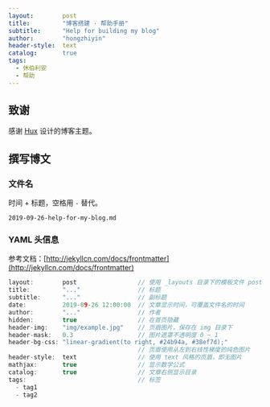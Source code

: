 ```yaml
---
layout:        post
title:         "博客搭建 · 帮助手册"
subtitle:      "Help for building my blog"
author:        "hongzhiyin"
header-style:  text
catalog:       true
tags:
  - 休伯利安
  - 帮助
---
```


## 致谢

感谢 [Hux](https://huangxuan.me) 设计的博客主题。

## 撰写博文

### 文件名

时间 + 标题，空格用 `-` 替代。

```
2019-09-26-help-for-my-blog.md
```



### YAML 头信息

参考文档：[http://jekyllcn.com/docs/frontmatter](http://jekyllcn.com/docs/frontmatter) 

```c
layout:        post                 // 使用 _layouts 目录下的模板文件 post
title:         "..."                // 标题
subtitle:      "..."                // 副标题
date:          2019-09-26 12:00:00  // 文章显示时间，可覆盖文件名的时间
author:        "..."                // 作者
hidden:        true                 // 在首页隐藏
header-img:    "img/example.jpg"    // 页眉图片，保存在 img 目录下
header-mask:   0.3                  // 图片遮罩不透明度 0 ~ 1
header-bg-css: "linear-gradient(to right, #24b94a, #38ef7d);"
                                    // 页眉使用从左到右线性梯度的纯色图片
header-style:  text                 // 使用 text 风格的页眉，即无图片
mathjax:       true                 // 显示数学公式
catalog:       true                 // 文章右侧显示目录
tags:                               // 标签
  - tag1
  - tag2
```

